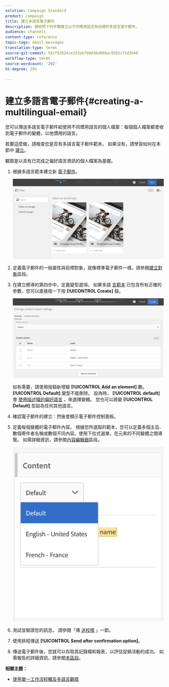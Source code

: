 ```yaml
---
solution: Campaign Standard
product: campaign
title: 建立多語言電子郵件
description: 請依照下列步驟建立以不同慣用語言為目標的多語言電子郵件。
audience: channels
content-type: reference
topic-tags: email-messages
translation-type: tm+mt
source-git-commit: 501f52624ce253eb7b0d36d908ac8502cf1d3b48
workflow-type: tm+mt
source-wordcount: '292'
ht-degree: 25%

---
```



# 建立多語言電子郵件{#creating-a-multilingual-email}

您可以傳送多語言電子郵件給使用不同慣用語言的個人檔案：每個個人檔案都會收到電子郵件的變體，以他慣用的語言。

若要這麼做，請檢查您是否有多語言電子郵件範本。 如果沒有，請學習如何在本節中 [建立](../../channels/using/multilingual-messages-template.md)。

觀眾是以具有已完成之偏好語言資訊的個人檔案為基礎。

1. 根據多語言範本建立新 [電子郵件](../../channels/using/multilingual-messages-template.md)。

   ![](assets/multi_create1.png)

1. 定義電子郵件的一般屬性與目標對象，就像標準電子郵件一樣。請參閱[建立對象](../../audiences/using/creating-audiences.md)區段。
1. 在建立嚮導的第四步中，定義變型選項。 如果多語 [言範本](../../channels/using/multilingual-messages-template.md) 已包含所有正確的參數，您可以直接按一下按 **[!UICONTROL Create]** 鈕。

   ![](assets/multi_create4.png)

   如有需要，請使用按鈕新增變 **[!UICONTROL Add an element]** 數。 **[!UICONTROL Default]** 變型不能刪除。 設為時， **[!UICONTROL default]**&#x200B;會 [使用描述檔的偏好語言](../../audiences/using/creating-profiles.md) ，來選擇變體。 您也可以將變 **[!UICONTROL Default]** 型設為任何其他語言。

1. 確認電子郵件的建立：然後會顯示電子郵件控制面板。
1. 定義每個變體的電子郵件內容。 根據您所選取的範本，您可以定義多個主旨、數個寄件者名稱或數個不同內容。使用下拉式選單，在元素的不同變體之間導覽。 如需詳細資訊，請參閱[內容編輯器](../../designing/using/designing-content-in-adobe-campaign.md)區段。

   ![](assets/multi_selectcontent.png)

1. 測試並驗證您的訊息。 請參閱「傳 [送校樣](../../sending/using/sending-proofs.md) 」一節。
1. 使用排程傳送 **[!UICONTROL Send after confirmation option]**。
1. 傳送電子郵件後，您就可以存取其記錄檔和報表，以評估促銷活動的成功。 如需報告的詳細資訊，請參閱[本區段](../../reporting/using/about-dynamic-reports.md)。

**相關主題：**

* [使用單一工作流程觸及多語言觀眾](https://helpx.adobe.com/tw/campaign/kb/simplify-campaign-management.html#Engageyourcustomersateverystep)
